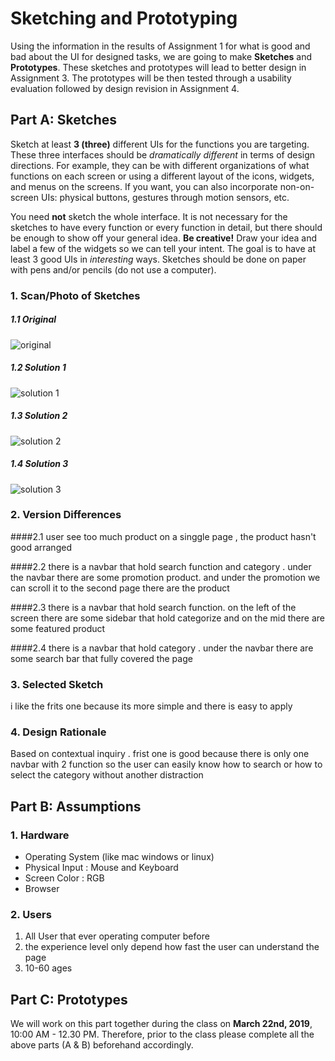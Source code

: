 # Sketching and Prototyping
Using the information in the results of Assignment 1 for what is good and bad about the UI for designed tasks, we are going to make **Sketches** and **Prototypes**. These sketches and prototypes will lead to better design in Assignment 3. The prototypes will be then tested through a usability evaluation followed by design revision in Assignment 4.

## Part A: Sketches
Sketch at least **3 (three)** different UIs for the functions you are targeting. These three interfaces should be _dramatically different_ in terms of design directions. For example, they can be with different organizations of what functions on each screen or using a different layout of the icons, widgets, and menus on the screens. If you want, you can also incorporate non-on-screen UIs: physical buttons, gestures through motion sensors, etc.

You need **not** sketch the whole interface. It is not necessary for the sketches to have every function or every function in detail, but there should be enough to show off your general idea. **Be creative!** Draw your idea and label a few of the widgets so we can tell your intent. The goal is to have at least 3 good UIs in *interesting* ways. Sketches should be done on paper with pens and/or pencils (do not use a computer).

### 1. Scan/Photo of Sketches
##### 1.1 Original
![original](Assets/original.jpg)

##### 1.2 Solution 1
![solution 1](image/image1.jpg)

##### 1.3 Solution 2
![solution 2](image/image2.jpg)

##### 1.4 Solution 3
![solution 3](image/image3.jpg)

### 2. Version Differences

####2.1 
user see too much product on a singgle page , the product hasn't good arranged


####2.2
there is a navbar that hold search function and category . under the navbar there are some promotion product. and under the promotion we can scroll it to the second page there are the product


####2.3
there is a navbar that hold search function. on the left of the screen there are some sidebar that hold categorize and on the mid there are some featured product


####2.4
there is a navbar that hold category . under the navbar there are some search bar that fully covered the page


### 3. Selected Sketch
i like the frits one because its more simple and there is easy to apply 
### 4. Design Rationale
Based on contextual inquiry . frist one is good because there is only one navbar with 2 function so the user can easily know how to search or how to select the category without another distraction
## Part B: Assumptions
### 1. Hardware
- Operating System (like mac windows or linux)
- Physical Input : Mouse and Keyboard
- Screen Color : RGB
- Browser

### 2. Users
1. All User that ever operating computer before
2. the experience level only depend how fast the user can understand the page
3. 10-60 ages

## Part C: Prototypes
We will work on this part together during the class on **March 22nd, 2019**, 10:00 AM - 12.30 PM. Therefore, prior to the class please complete all the above parts (A & B) beforehand accordingly.
